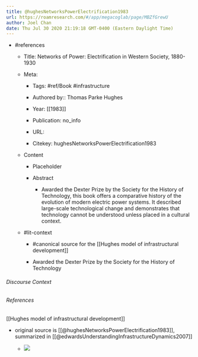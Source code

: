 ```yaml
---
title: @hughesNetworksPowerElectrification1983
url: https://roamresearch.com/#/app/megacoglab/page/MBZfGrewU
author: Joel Chan
date: Thu Jul 30 2020 21:19:18 GMT-0400 (Eastern Daylight Time)
---
```


- #references

    - Title: Networks of Power: Electrification in Western Society, 1880-1930

    - Meta:

        - Tags: #ref/Book #infrastructure

        - Authored by::  Thomas Parke Hughes

        - Year: [[1983]]

        - Publication: no_info

        - URL:

        - Citekey: hughesNetworksPowerElectrification1983

    - Content

        - Placeholder

        - Abstract

            - Awarded the Dexter Prize by the Society for the History of Technology, this book offers a comparative history of the evolution of modern electric power systems. It described large-scale technological change and demonstrates that technology cannot be understood unless placed in a cultural context.

    - #lit-context

        - #canonical source for the [[Hughes model of infrastructural development]]

        - Awarded the Dexter Prize by the Society for the History of Technology

###### Discourse Context



###### References

[[Hughes model of infrastructural development]]

- original source is [[@hughesNetworksPowerElectrification1983]], summarized in [[@edwardsUnderstandingInfrastructureDynamics2007]]

    - ![](https://firebasestorage.googleapis.com/v0/b/firescript-577a2.appspot.com/o/imgs%2Fapp%2Fmegacoglab%2F-doNGVQpLS.png?alt=media&token=e609c932-4730-4ad3-8678-7b6c3fd22b53)
